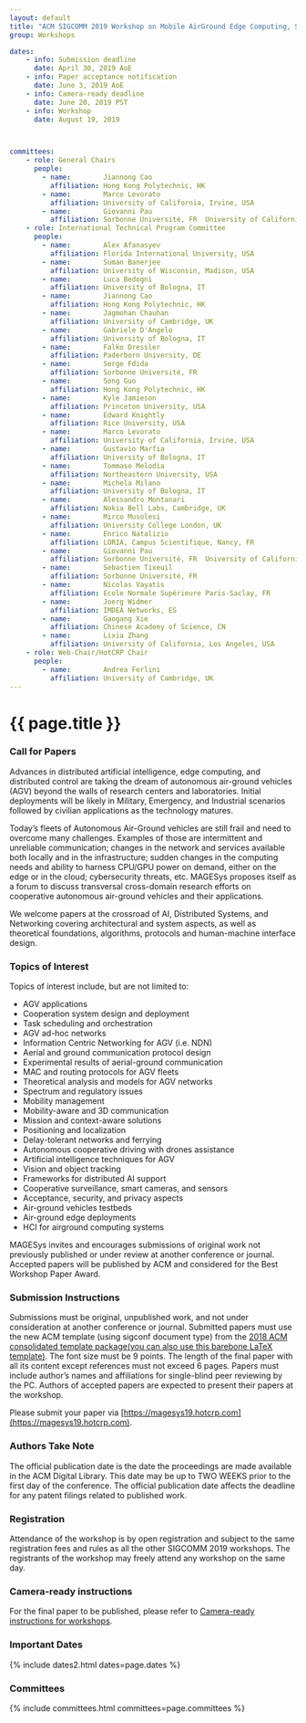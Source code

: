 ```yaml
---
layout: default
title: "ACM SIGCOMM 2019 Workshop on Mobile Air­Ground Edge Computing, Systems, Networks, and Applications (MAGESys 2019)"
group: Workshops

dates:
    - info: Submission deadline
      date: April 30, 2019 AoE
    - info: Paper acceptance notification
      date: June 3, 2019 AoE
    - info: Camera-ready deadline
      date: June 20, 2019 PST
    - info: Workshop
      date: August 19, 2019



committees:
    - role: General Chairs
      people:
        - name:        Jiannong Cao 
          affiliation: Hong Kong Polytechnic, HK      
        - name:        Marco Levorato 
          affiliation: University of California, Irvine, USA 
        - name:        Giovanni Pau
          affiliation: Sorbonne Université, FR  University of California, Los Angeles, USA
    - role: International Technical Program Committee
      people:
        - name:        Alex Afanasyev   
          affiliation: Florida International University, USA
        - name:        Suman Banerjee 
          affiliation: University of Wisconsin, Madison, USA
        - name:        Luca Bedogni
          affiliation: University of Bologna, IT
        - name:        Jiannong Cao
          affiliation: Hong Kong Polytechnic, HK
        - name:        Jagmohan Chauhan
          affiliation: University of Cambridge, UK
        - name:        Gabriele D'Angelo
          affiliation: University of Bologna, IT
        - name:        Falko Dressler
          affiliation: Paderborn University, DE
        - name:        Serge Fdida 
          affiliation: Sorbonne Université, FR
        - name:        Song Guo
          affiliation: Hong Kong Polytechnic, HK
        - name:        Kyle Jamieson
          affiliation: Princeton University, USA
        - name:        Edward Knightly
          affiliation: Rice University, USA
        - name:        Marco Levorato
          affiliation: University of California, Irvine, USA
        - name:        Gustavio Marfia
          affiliation: University of Bologna, IT
        - name:        Tommaso Melodia
          affiliation: Northeastern University, USA
        - name:        Michela Milano
          affiliation: University of Bologna, IT
        - name:        Alessandro Montanari
          affiliation: Nokia Bell Labs, Cambridge, UK
        - name:        Mirco Musolesi
          affiliation: University College London, UK
        - name:        Enrico Natalizio
          affiliation: LORIA, Campus Scientifique, Nancy, FR
        - name:        Giovanni Pau
          affiliation: Sorbonne Université, FR  University of California, Los Angeles, USA
        - name:        Sebastien Tixeuil
          affiliation: Sorbonne Université, FR
        - name:        Nicolas Vayatis
          affiliation: Ecole Normale Supérieure Paris-Saclay, FR
        - name:        Joerg Widmer
          affiliation: IMDEA Networks, ES
        - name:        Gaogang Xie
          affiliation: Chinese Academy of Science, CN
        - name:        Lixia Zhang
          affiliation: University of California, Los Angeles, USA
    - role: Web-Chair/HotCRP Chair
      people:
        - name:        Andrea Ferlini 
          affiliation: University of Cambridge, UK
---
```


# {{ page.title }}

### Call for Papers
Advances in distributed artificial intelligence, edge computing, and distributed control are taking the dream of autonomous air-ground vehicles (AGV) beyond the walls of research centers and laboratories. Initial deployments will be likely in Military, Emergency, and Industrial scenarios followed by civilian applications as the technology matures.

Today’s fleets of Autonomous Air-Ground vehicles are still frail and need to overcome many challenges. Examples of those are intermittent and unreliable communication; changes in the network and services available both locally and in the infrastructure; sudden changes in the computing needs and ability to harness CPU/GPU power on demand, either on the edge or in the cloud; cybersecurity threats, etc. MAGESys proposes itself as a forum to discuss transversal cross-domain research efforts on cooperative autonomous air-ground vehicles and their applications.

We welcome papers at the crossroad of AI, Distributed Systems, and Networking covering architectural and system aspects, as well as theoretical foundations, algorithms, protocols and human-machine interface design.
 
### Topics of Interest

Topics of interest include, but are not limited to:

- AGV applications
- Cooperation system design and deployment
- Task scheduling and orchestration
- AGV ad­-hoc networks
- Information Centric Networking for AGV (i.e. NDN)
- Aerial and ground communication protocol design
- Experimental results of aerial­-ground communication
- MAC and routing protocols for AGV fleets
- Theoretical analysis and models for AGV networks
- Spectrum and regulatory issues
- Mobility management
- Mobility­-aware and 3D communication
- Mission and context­-aware solutions
- Positioning and localization
- Delay­-tolerant networks and ferrying
- Autonomous cooperative driving with drones assistance
- Artificial intelligence techniques for AGV
- Vision and object tracking
- Frameworks for distributed AI support
- Cooperative surveillance, smart cameras, and sensors
- Acceptance, security, and privacy aspects
- Air­-ground vehicles testbeds
- Air­-ground edge deployments
- HCI for air­ground computing systems

MAGESys invites and encourages submissions of original work not previously published or under review at another conference or journal. Accepted papers will be published by ACM and considered for the Best Workshop Paper Award.
        
### Submission Instructions
Submissions must be original, unpublished work, and not under consideration at another conference or journal. Submitted papers must use the new ACM template (using sigconf document type) from the [2018 ACM consolidated template package](https://www.acm.org/publications/proceedings-template)[(you can also use this barebone LaTeX template)](https://github.com/conference-websites/acmart-sigproc-template). The font size must be 9 points. The length of the final paper with all its content except references must not exceed 6 pages. Papers must include author’s names and affiliations for single-blind peer reviewing by the PC. Authors of accepted papers are expected to present their papers at the workshop.

Please submit your paper via [https://magesys19.hotcrp.com](https://magesys19.hotcrp.com).

### Authors Take Note
The official publication date is the date the proceedings are made available in the ACM Digital Library. This date may be up to TWO WEEKS prior to the first day of the conference. The official publication date affects the deadline for any patent filings related to published work.

### Registration
Attendance of the workshop is by open registration and subject to the same registration fees and rules as all the other SIGCOMM 2019 workshops. The registrants of the workshop may freely attend any workshop on the same day.

### Camera-ready instructions
For the final paper to be published, please refer to [Camera-ready instructions for workshops]().

### <i class="fa fa-calendar"></i> Important Dates

{% include dates2.html dates=page.dates %}

### Committees

{% include committees.html committees=page.committees %}


